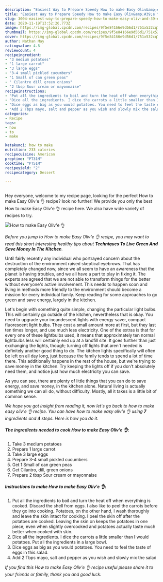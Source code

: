 ```yaml
---
description: "Easiest Way to Prepare Speedy How to make Easy Oliv&amp;#39;e 👌"
title: "Easiest Way to Prepare Speedy How to make Easy Oliv&amp;#39;e 👌"
slug: 3004-easiest-way-to-prepare-speedy-how-to-make-easy-oliv-and-39-e
date: 2020-11-19T13:52:20.773Z
image: https://img-global.cpcdn.com/recipes/9f5e84166e9d56d1/751x532cq70/how-to-make-easy-olive-👌-recipe-main-photo.jpg
thumbnail: https://img-global.cpcdn.com/recipes/9f5e84166e9d56d1/751x532cq70/how-to-make-easy-olive-👌-recipe-main-photo.jpg
cover: https://img-global.cpcdn.com/recipes/9f5e84166e9d56d1/751x532cq70/how-to-make-easy-olive-👌-recipe-main-photo.jpg
author: Nathan May
ratingvalue: 4.8
reviewcount: 4
recipeingredient:
- "3 medium potatoes"
- "1 large carrot"
- "3 large eggs"
- "3-4 small pickled cucumbers"
- "1 Small of can green peas"
- " Cilantro dill green onions"
- "2 tbsp Sour cream or mayonnaise"
recipeinstructions:
- "Put all the ingredients to boil and turn the heat off when everything is cooked. Discard the shell from eggs. I also like to peel the carrots before they go into cooking. Potatoes, on the other hand, I wash thoroughly and leave the skin intact for cooking. I peel the skin off after the potatoes are cooked. Leaving the skin on keeps the potatoes in one piece, even when slightly overcooked and potatoes actually taste much better when cooked with skin."
- "Dice all the ingredients. I dice the carrots a little smaller than I would potatoes. Put all the ingredients in a large bowl."
- "Dice eggs as big as you would potatoes. You need to feel the taste of eggs in this salad."
- "Add 2 Tbps mayo, salt and pepper as you wish and slowly mix the salad"
categories:
- Recipe
tags:
- how
- to
- make

katakunci: how to make 
nutrition: 233 calories
recipecuisine: American
preptime: "PT31M"
cooktime: "PT51M"
recipeyield: "2"
recipecategory: Dessert

---
```

<br>
Hey everyone, welcome to my recipe page, looking for the perfect How to make Easy Oliv&#39;e 👌 recipe? look no further! We provide you only the best How to make Easy Oliv&#39;e 👌 recipe here. We also have wide variety of recipes to try.
<br>


![How to make Easy Oliv&#39;e 👌](https://img-global.cpcdn.com/recipes/9f5e84166e9d56d1/751x532cq70/how-to-make-easy-olive-👌-recipe-main-photo.jpg)

<i>Before you jump to How to make Easy Oliv&#39;e 👌 recipe, you may want to read this short interesting healthy tips about 
<strong>Techniques To Live Green And Save Money In The Kitchen</strong>.</i>
</br>

Until fairly recently any individual who portrayed concern about the destruction of the environment raised skeptical eyebrows. That has completely changed now, since we all seem to have an awareness that the planet is having troubles, and we all have a part to play in fixing it. The experts are agreed that we are not able to transform things for the better without everyone's active involvement. This needs to happen soon and living in methods more friendly to the environment should become a mission for every individual family. Keep reading for some approaches to go green and save energy, largely in the kitchen.

Let's begin with something quite simple, changing the particular light bulbs. This will certainly go outside of the kitchen, nevertheless that is okay. You need to upgrade your incandescent lights with energy-saver, compact fluorescent light bulbs. They cost a small amount more at first, but they last ten times longer, and use much less electricity. One of the extras is that for every one of these lightbulbs used, it means that approximately ten normal lightbulbs less will certainly end up at a landfill site. It goes further than just exchanging the lights, though; turning off lights that aren't needed is definitely another good thing to do. The kitchen lights specifically will often be left on all day long, just because the family tends to spend a lot of time there. This additionally happens in the rest of the house, but we're trying to save money in the kitchen. Try keeping the lights off if you don't absolutely need them, and notice just how much electricity you can save.

As you can see, there are plenty of little things that you can do to save energy, and save money, in the kitchen alone. Natural living is actually something we can all do, without difficulty. Mostly, all it takes is a little bit of common sense.


<i>We hope you got insight from reading it, now let's go back to how to make easy oliv&#39;e 👌 recipe. You can have how to make easy oliv&#39;e 👌 using <strong>7</strong> ingredients and <strong>4</strong> steps. Here is how you do it.
</i>

##### The ingredients needed to cook How to make Easy Oliv&#39;e 👌:

1. Take 3 medium potatoes
1. Prepare 1 large carrot
1. Take 3 large eggs
1. Prepare 3-4 small pickled cucumbers
1. Get 1 Small of can green peas
1. Get  Cilantro, dill, green onions
1. Prepare 2 tbsp Sour cream or mayonnaise


##### Instructions to make How to make Easy Oliv&#39;e 👌:

1. Put all the ingredients to boil and turn the heat off when everything is cooked. Discard the shell from eggs. I also like to peel the carrots before they go into cooking. Potatoes, on the other hand, I wash thoroughly and leave the skin intact for cooking. I peel the skin off after the potatoes are cooked. Leaving the skin on keeps the potatoes in one piece, even when slightly overcooked and potatoes actually taste much better when cooked with skin.
1. Dice all the ingredients. I dice the carrots a little smaller than I would potatoes. Put all the ingredients in a large bowl.
1. Dice eggs as big as you would potatoes. You need to feel the taste of eggs in this salad.
1. Add 2 Tbps mayo, salt and pepper as you wish and slowly mix the salad


<i>If you find this How to make Easy Oliv&#39;e 👌 recipe useful please share it to your friends or family, thank you and good luck.</i>
